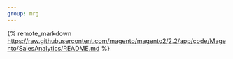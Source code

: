 ```yaml
---
group: mrg
---
```


{% remote_markdown https://raw.githubusercontent.com/magento/magento2/2.2/app/code/Magento/SalesAnalytics/README.md %}